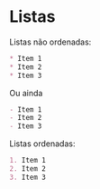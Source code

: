 # Listas

Listas não ordenadas:

```markdown
* Item 1
* Item 2
* Item 3
```

Ou ainda

```markdown
- Item 1
- Item 2
- Item 3
```

Listas ordenadas:

```markdown
1. Item 1
2. Item 2
3. Item 3
```
